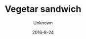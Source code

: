 ---
title: 'Vegetar sandwich'
description: 'Forskellige variationer, økologisk bolle med vegetarpålæg, friske eller grillede grøntsager, ost og spændende sandwich creme. Kan bestilles som en salat. Vælg mellem øko-logisk grovbolle, rugbrød eller glutenfri brød (glutenfri +20kr.)'
color: '#ffffff'
price: '60'
size: '1'
meta:
    id: ac6b3ecd70aeeb5c778d0cf1e829eeae580306d0
    parentId: f20f57fa9c3d8bff0902cfb33f350091a3a48d51
    language: da
date: '2016-8-24'
author: Unknown
---